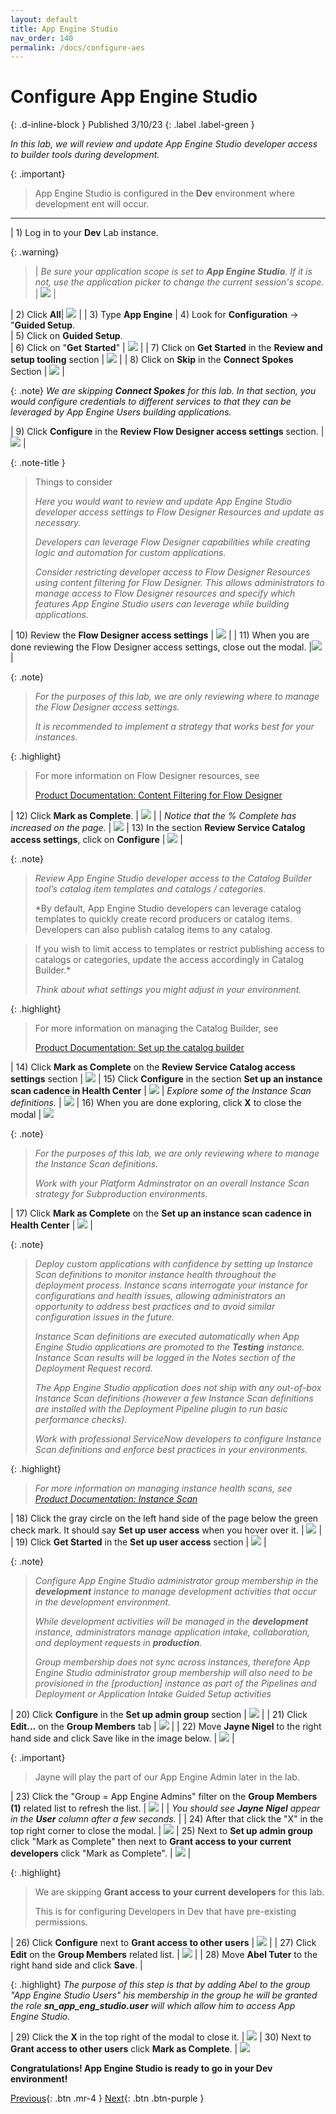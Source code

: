 ```yaml
---
layout: default
title: App Engine Studio
nav_order: 140
permalink: /docs/configure-aes
---
```


# Configure App Engine Studio

{: .d-inline-block }
Published 3/10/23
{: .label .label-green }

*In this lab, we will review and update App Engine Studio developer access to builder tools during development.*

{: .important}
> App Engine Studio is configured in the **Dev** environment where development ent will occur. 

---

| 1) Log in to your **Dev** Lab instance. 

{: .warning}
> | *Be sure your application scope is set to **App Engine Studio**. If it is not, use the application picker to change the current session's scope.*  | ![](../assets/images/2023-03-03-16-39-04.png) |


| 2) Click **All**| ![](../assets/images/2023-03-06-16-55-44.png) | 
| 3) Type **App Engine** 
| 4) Look for **Configuration** -> "**Guided Setup**.  
| 5) Click on **Guided Setup**.  
| 6) Click on "**Get** **Started**" | ![](../assets/images/2023-03-06-17-01-22.png) |
| 7) Click on **Get Started** in the **Review and setup tooling** section | ![](../assets/images/2023-03-06-17-00-41.png) |
| 8) Click on **Skip** in the **Connect Spokes** Section | ![](../assets/images/2023-03-06-17-05-43.png) |

{: .note}
*We are skipping **Connect Spokes** for this lab. In that section, you would configure credentials to different services to that they can be leveraged by App Engine Users building applications.*

| 9) Click **Configure** in the **Review Flow Designer access settings** section. | ![](../assets/images/2023-03-06-17-08-18.png) |

{: .note-title }
> Things to consider
>
> *Here you would want to review and update App Engine Studio developer access settings to Flow Designer Resources and update as necessary.*
> 
> *Developers can leverage Flow Designer capabilities while creating logic and automation for custom applications.*
> 
> *Consider restricting developer access to Flow Designer Resources using content filtering for Flow Designer. This allows administrators to manage access to Flow Designer resources and specify which features App Engine Studio users can leverage while building applications.*

| 10) Review the **Flow Designer access settings** | ![](../assets/images/2023-03-06-17-09-26.png) |
| 11) When you are done reviewing the Flow Designer access settings, close out the modal. |![](../assets/images/2023-03-06-17-15-51.png) |

{: .note}
> *For the purposes of this lab, we are only reviewing where to manage the Flow Designer access settings.*
>
> *It is recommended to implement a strategy that works best for your instances.*

{: .highlight}
> For more information on Flow Designer resources, see
>
> [Product Documentation: Content Filtering for Flow Designer](https://docs.servicenow.com/csh?topicname=content-filtering-flow-designer.html)

| 12) Click **Mark as Complete**. | ![](../assets/images/2023-03-06-17-15-26.png) |
| *Notice that the % Complete has increased on the page.*  | ![](../assets/images/2023-03-06-17-17-15.png) 
| 13) In the section **Review Service Catalog access settings**, click on **Configure** | ![](../assets/images/2023-03-06-17-18-08.png) |

{: .note}
> *Review App Engine Studio developer access to the Catalog Builder tool’s catalog item templates and catalogs / categories.*
> 
> *By default, App Engine Studio developers can leverage catalog templates to quickly create record producers or catalog items. Developers can also publish catalog items to any catalog. 

> If you wish to limit access to templates or restrict publishing access to catalogs or categories, update the access accordingly in Catalog Builder.*
>
> *Think about what settings you might adjust in your environment.*
>

{: .highlight}
> For more information on managing the Catalog Builder, see 
>
> [Product Documentation: Set up the catalog builder](https://docs.servicenow.com/csh?topicname=set-up-cat-builder.html&version=latest)

| 14) Click **Mark as Complete** on the **Review Service Catalog access settings** section | ![](../assets/images/2023-03-06-17-29-45.png) 
| 15) Click **Configure** in the section **Set up an instance scan cadence in Health Center** | ![](../assets/images/2023-03-06-17-31-15.png) 
| *Explore some of the Instance Scan definitions.* | ![](../assets/images/2023-03-09-18-01-24.png) 
| 16) When you are done exploring, click **X** to close the modal | ![](../assets/images/2023-03-09-18-01-59.png) 

{: .note}
> *For the purposes of this lab, we are only reviewing where to manage the Instance Scan definitions.*
>
> *Work with your Platform Adminstrator on an overall Instance Scan strategy for Subproduction environments.*

| 17) Click **Mark as Complete** on the **Set up an instance scan cadence in Health Center** | ![](../assets/images/2023-03-06-17-35-47.png) |

{: .note}
> *Deploy custom applications with confidence by setting up Instance Scan definitions to monitor instance health throughout the deployment process. Instance scans interrogate your instance for configurations and health issues, allowing administrators an opportunity to address best practices and to avoid similar configuration issues in the future.*
> 
> *Instance Scan definitions are executed automatically when App Engine Studio applications are promoted to the **Testing** instance. Instance Scan results will be logged in the Notes section of the Deployment Request record.*
> 
> *The App Engine Studio application does not ship with any out-of-box Instance Scan definitions (however a few Instance Scan definitions are installed with the Deployment Pipeline plugin to run basic performance checks).*
> 
> 
> *Work with professional ServiceNow developers to configure Instance Scan definitions and enforce best practices in your environments.*

{: .highlight}
> *For more information on managing instance health scans, see 
> [Product Documentation: Instance Scan](https://docs.servicenow.com/csh?topicname=hs-landing-page.html)*

| 18) Click the gray circle on the left hand side of the page below the green check mark. It should say **Set up user access** when you hover over it.  | ![](../assets/images/2023-03-06-17-36-57.png) |
| 19) Click **Get Started** in the **Set up user access** section | ![](../assets/images/2023-03-06-17-38-21.png) |

{: .note}
> *Configure App Engine Studio administrator group membership in the **development** instance to manage development activities that occur in the development environment.*
> 
> *While development activities will be managed in the **development** instance, administrators manage application intake, collaboration, and deployment requests in **production**.*
> 
> *Group membership does not sync across instances, therefore App Engine Studio administrator group membership will also need to be provisioned in the [production] instance as part of the Pipelines and Deployment or Application Intake Guided Setup activities*

| 20) Click **Configure** in the **Set up admin group** section | ![](../assets/images/2023-03-07-12-13-00.png) |
| 21) Click **Edit...** on the **Group Members** tab | ![](../assets/images/2023-03-07-12-16-02.png) |
| 22) Move **Jayne Nigel** to the right hand side and click Save like in the image below. | ![](../assets/images/2023-03-07_14-07-09.gif) |

{: .important}
> Jayne will play the part of our App Engine Admin later in the lab.

| 23) Click the "Group = App Engine Admins" filter on the **Group Members (1)** related list to refresh the list.  | ![](../assets/images/2023-03-07-14-22-13.png) |
| *You should see **Jayne Nigel** appear in the **User** column after a few seconds.*  |
| 24) After that click the "X" in the top right corner to close the modal.  | ![](../assets/images/2023-03-07-14-13-17.png)
| 25) Next to **Set up admin group** click "Mark as Complete" then next to **Grant access to your current developers** click "Mark as Complete". | ![](../assets/images/2023-03-07-14-17-31.png) | 

{: .highlight}
> We are skipping **Grant access to your current developers** for this lab. 
>
> This is for configuring Developers in Dev that have pre-existing permissions. 
>

| 26) Click **Configure** next to **Grant access to other users** | ![](../assets/images/2023-03-07-14-23-55.png) |
| 27) Click **Edit** on the **Group Members** related list. |  ![](../assets/images/2023-03-07-14-25-01.png) |
| 28) Move **Abel Tuter** to the right hand side and click **Save**.  | 

{: .highlight}
*The purpose of this step is that by adding Abel to the group "App Engine Studio Users" his membership in the group he will be granted the role **sn_app_eng_studio.user** will which allow him to access App Engine Studio.*

| 29) Click the **X** in the top right of the modal to close it. | ![](../assets/images/2023-03-07-14-28-16.png) 
| 30) Next to **Grant access to other users** click **Mark as Complete**. | ![](../assets/images/2023-03-07-14-46-12.png)

**Congratulations!  App Engine Studio is ready to go in your Dev environment!**

[Previous][PREVIOUS]{: .btn .mr-4 }
[Next][NEXT]{: .btn .btn-purple }

[PREVIOUS]: /docs/install-reqs
[NEXT]: /docs/credentials